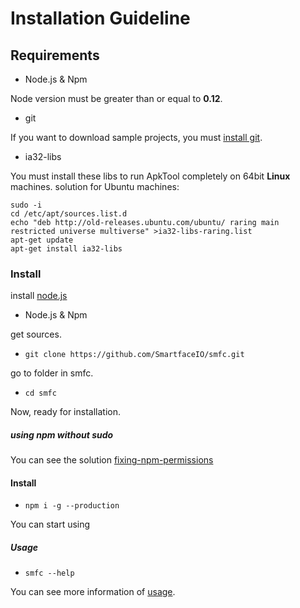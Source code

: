 # Installation Guideline

## Requirements

- Node.js & Npm 

Node version must be greater than or equal to <b>0.12</b>.

-  git

If you want to download sample projects, you must [install git](https://git-scm.com/book/en/v2/Getting-Started-Installing-Git).

-  ia32-libs

You must install these libs to run ApkTool completely on 64bit <b>Linux</b> machines.
solution for Ubuntu machines:
 ```
 sudo -i
 cd /etc/apt/sources.list.d
 echo "deb http://old-releases.ubuntu.com/ubuntu/ raring main restricted universe multiverse" >ia32-libs-raring.list
 apt-get update
 apt-get install ia32-libs
 ```

### Install

install [node.js](https://nodejs.org/download)

- Node.js & Npm

get sources.

- ``git clone https://github.com/SmartfaceIO/smfc.git``

go to folder in smfc. 

-  ``cd smfc``

Now, ready for installation.

##### using npm  without sudo
You can see the solution
[fixing-npm-permissions](https://docs.npmjs.com/getting-started/fixing-npm-permissions)
 
#### Install

- ``npm i -g --production``

You can start using

##### Usage

- ``smfc --help``

You can see more information of [usage](https://github.com/SmartfaceIO/smfc/raw/master/Smartface-cli-tool-Usage.pdf).



